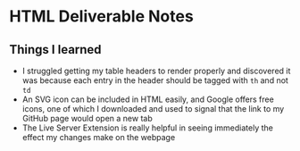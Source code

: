 # HTML Deliverable Notes

## Things I learned
- I struggled getting my table headers to render properly and discovered it was because each entry in the header should be tagged with `th` and not `td`
- An SVG icon can be included in HTML easily, and Google offers free icons, one of which I downloaded and used to signal that the link to my GitHub page would open a new tab
- The Live Server Extension is really helpful in seeing immediately the effect my changes make on the webpage
